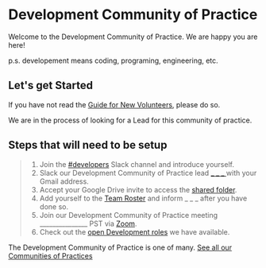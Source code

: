 # Development Community of Practice 

Welcome to the Development Community of Practice. We are happy you are here!

p.s. developement means coding, programing, engineering, etc.

## Let's get Started

If you have not read the [Guide for New Volunteers](https://www.hackforla.org/getting-started), please do so.  

We are in the process of looking for a Lead for this community of practice.  

## Steps that will need to be setup 
> 1. Join the [#developers](https://hackforla.slack.com/archives/C01CU709SER) Slack channel and introduce yourself.
> 1. Slack our Development Community of Practice lead [_ _ _ ]() with your Gmail address.
> 1. Accept your Google Drive invite to access the [shared folder](https://drive.google.com/drive/u/0/folders/1xWllQli2wUSsRF9OaSQBBQ1vaY7kRkAT).
> 1. Add yourself to the [Team Roster](https://docs.google.com/spreadsheets/d/1lK6VziVqPb1FPmX8_z148AEOrpwsEzTPct7Bo7kjaqI/edit) and inform _ _ _ after you have done so.
> 1. Join our Development Community of Practice meeting _______________ PST via [Zoom]().
> 1. Check out the [open Development roles]() we have available.

The Development Community of Practice is one of many.  [See all our Communities of Practices](https://github.com/hackforla/communities-of-practice/blob/main/README.md)
